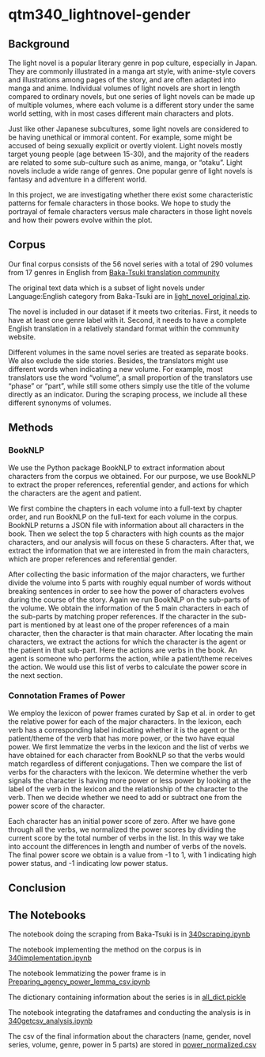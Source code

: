 # qtm340_lightnovel-gender

## Background

The light novel is a popular literary genre in pop culture, especially in Japan. They are commonly illustrated in a manga art style, with anime-style covers and illustrations among pages of the story, and are often adapted into manga and anime. Individual volumes of light novels are short in length compared to ordinary novels, but one series of light novels can be made up of multiple volumes, where each volume is a different story under the same world setting, with in most cases different main characters and plots. 

Just like other Japanese subcultures, some light novels are considered to be having unethical or immoral content. For example, some might be accused of being sexually explicit or overtly violent. Light novels mostly target young people (age between 15-30), and the majority of the readers are related to some sub-culture such as anime, manga, or “otaku”. Light novels include a wide range of genres. One popular genre of light novels is fantasy and adventure in a different world. 

In this project, we are investigating whether there exist some characteristic patterns for female characters in those books. We hope to study the portrayal of female characters versus male characters in those light novels and how their powers evolve within the plot.

## Corpus

Our final corpus consists of the 56 novel series with a total of 290 volumes from 17 genres in English from [Baka-Tsuki translation community](https://www.baka-tsuki.org/project/index.php?title=Main_Page)

The original text data which is a subset of light novels under Language:English category from Baka-Tsuki are in [light_novel_original.zip](https://github.com/kristinagxy/qtm340_lightnovel-gender/blob/main/light_novel_original.zip).

The novel is included in our dataset if it meets two criterias. First, it needs to have at least one genre label with it. Second, it needs to have a complete English translation in a relatively standard format within the community website. 

Different volumes in the same novel series are treated as separate books. We also exclude the side stories. Besides, the translators might use different words when indicating a new volume. For example, most translators use the word “volume”, a small proportion of the translators use “phase” or “part”, while still some others simply use the title of the volume directly as an indicator. During the scraping process, we include all these different synonyms of volumes.

## Methods

### BookNLP

We use the Python package BookNLP to extract information about characters from the corpus we obtained. For our purpose, we use BookNLP to extract the proper references, referential gender, and actions for which the characters are the agent and patient. 

We first combine the chapters in each volume into a full-text by chapter order, and run BookNLP on the full-text for each volume in the corpus. BookNLP returns a JSON file with information about all characters in the book. Then we select the top 5 characters with high counts as the major characters, and our analysis will focus on these 5 characters. After that, we extract the information that we are interested in from the main characters, which are proper references and referential gender.

After collecting the basic information of the major characters, we further divide the volume into 5 parts with roughly equal number of words without breaking sentences in order to see how the power of characters evolves during the course of the story. Again we run BookNLP on the sub-parts of the volume. We obtain the information of the 5 main characters in each of the sub-parts by matching proper references. If the character in the sub-part is mentioned by at least one of the proper references of a main character, then the character is that main character. After locating the main characters, we extract the actions for which the character is the agent or the patient in that sub-part. Here the actions are verbs in the book. An agent is someone who performs the action, while a patient/theme receives the action. We would use this list of verbs to calculate the power score in the next section.

### Connotation Frames of Power

We employ the lexicon of power frames curated by Sap et al. in order to get the relative power for each of the major characters. In the lexicon, each verb has a corresponding label indicating whether it is the agent or the patient/theme of the verb that has more power, or the two have equal power. We first lemmatize the verbs in the lexicon and the list of verbs we have obtained for each character from BookNLP so that the verbs would match regardless of different conjugations. Then we compare the list of verbs for the characters with the lexicon. We determine whether the verb signals the character is having more power or less power by looking at the label of the verb in the lexicon and the relationship of the character to the verb. Then we decide whether we need to add or subtract one from the power score of the character.

Each character has an initial power score of zero. After we have gone through all the verbs, we normalized the power scores by dividing the current score by the total number of verbs in the list. In this way we take into account the differences in length and number of verbs of the novels. The final power score we obtain is a value from -1 to 1, with 1 indicating high power status, and -1 indicating low power status.

## Conclusion

## The Notebooks

The notebook doing the scraping from Baka-Tsuki is in [340scraping.ipynb](https://github.com/kristinagxy/qtm340_lightnovel-gender/blob/main/340scraping.ipynb)

The notebook implementing the method on the corpus is in [340implementation.ipynb](https://github.com/kristinagxy/qtm340_lightnovel-gender/blob/main/340implementation.ipynb)

The notebook lemmatizing the power frame is in [Preparing_agency_power_lemma_csv.ipynb](https://github.com/kristinagxy/qtm340_lightnovel-gender/blob/main/Preparing_agency_power_lemma_csv.ipynb)

The dictionary containing information about the series is in [all_dict.pickle](https://github.com/kristinagxy/qtm340_lightnovel-gender/blob/main/all_dict.pickle)

The notebook integrating the dataframes and conducting the analysis is in [340getcsv_analysis.ipynb](https://github.com/kristinagxy/qtm340_lightnovel-gender/blob/main/340getcsv_analysis.ipynb)

The csv of the final information about the characters (name, gender, novel series, volume, genre, power in 5 parts) are stored in [power_normalized.csv](https://github.com/kristinagxy/qtm340_lightnovel-gender/blob/main/power_normalized.csv)
